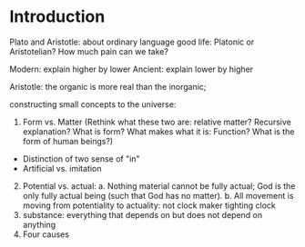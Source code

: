 # Introduction

Plato and Aristotle: about ordinary language
good life: Platonic or Aristotelian? How much pain can we take?

Modern: explain higher by lower
Ancient: explain lower by higher

Aristotle:
the organic is more real than the inorganic;

constructing small concepts to the universe:
1. Form vs. Matter (Rethink what these two are: relative matter? Recursive explanation? What is form? What makes what it is: Function? What is the form of human beings?)
- Distinction of two sense of "in"
- Artificial vs. imitation
2. Potential vs. actual:
    a. Nothing material cannot be fully actual; God is the only fully actual being (such that God has no matter).
    b. All movement is moving from potentiality to actuality: not clock maker tighting clock
3. substance: everything that depends on but does not depend on anything
4. Four causes
